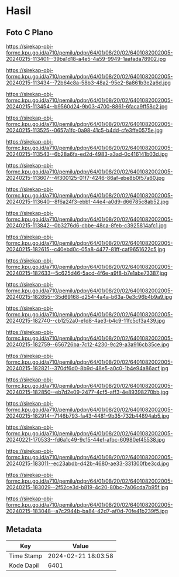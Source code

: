 # Hasil

## Foto C Plano

https://sirekap-obj-formc.kpu.go.id/a710/pemilu/pdpr/64/01/08/20/02/6401082002005-20240215-113401--39ba1d18-a4e5-4a59-9949-1aafada78902.jpg

https://sirekap-obj-formc.kpu.go.id/a710/pemilu/pdpr/64/01/08/20/02/6401082002005-20240215-113434--72b64c8a-58b3-48a2-95e2-8a861b3e2a6d.jpg

https://sirekap-obj-formc.kpu.go.id/a710/pemilu/pdpr/64/01/08/20/02/6401082002005-20240215-113454--b9560d24-9b03-4700-8861-6faca9ff58c2.jpg

https://sirekap-obj-formc.kpu.go.id/a710/pemilu/pdpr/64/01/08/20/02/6401082002005-20240215-113525--0657a1fc-0a98-41c5-b4dd-cfe3ffe0575e.jpg

https://sirekap-obj-formc.kpu.go.id/a710/pemilu/pdpr/64/01/08/20/02/6401082002005-20240215-113543--6b28a6fa-ed2d-4983-a3ad-0c416141b03d.jpg

https://sirekap-obj-formc.kpu.go.id/a710/pemilu/pdpr/64/01/08/20/02/6401082002005-20240215-113607--4f300125-01f7-4246-86af-ebe8b0f57a60.jpg

https://sirekap-obj-formc.kpu.go.id/a710/pemilu/pdpr/64/01/08/20/02/6401082002005-20240215-113640--8f6a24f3-ebb1-44e4-a0d9-d66785c8ab52.jpg

https://sirekap-obj-formc.kpu.go.id/a710/pemilu/pdpr/64/01/08/20/02/6401082002005-20240215-113842--0b3276d6-cbbe-48ca-8feb-c3925814afc1.jpg

https://sirekap-obj-formc.kpu.go.id/a710/pemilu/pdpr/64/01/08/20/02/6401082002005-20240215-182615--c40ebd0c-05a8-4477-81ff-caf9651622c5.jpg

https://sirekap-obj-formc.kpu.go.id/a710/pemilu/pdpr/64/01/08/20/02/6401082002005-20240215-182633--5c625d46-5acd-4f6e-a9f8-b7e1abe73387.jpg

https://sirekap-obj-formc.kpu.go.id/a710/pemilu/pdpr/64/01/08/20/02/6401082002005-20240215-182655--35d69168-d254-4a4a-b63a-0e3c96b4b9a9.jpg

https://sirekap-obj-formc.kpu.go.id/a710/pemilu/pdpr/64/01/08/20/02/6401082002005-20240215-182740--cb1252a0-e1d8-4ae3-b4c9-11fc5cf3a439.jpg

https://sirekap-obj-formc.kpu.go.id/a710/pemilu/pdpr/64/01/08/20/02/6401082002005-20240215-182759--656726ba-7c12-4230-9c29-a3a916cb35ce.jpg

https://sirekap-obj-formc.kpu.go.id/a710/pemilu/pdpr/64/01/08/20/02/6401082002005-20240215-182821--370df6d0-8b9d-48e5-a0c0-1b4e94a86acf.jpg

https://sirekap-obj-formc.kpu.go.id/a710/pemilu/pdpr/64/01/08/20/02/6401082002005-20240215-182850--eb7d2e09-2477-4cf5-aff3-4e89398270bb.jpg

https://sirekap-obj-formc.kpu.go.id/a710/pemilu/pdpr/64/01/08/20/02/6401082002005-20240215-182914--7146b793-fa43-4481-9b35-732b44894ab5.jpg

https://sirekap-obj-formc.kpu.go.id/a710/pemilu/pdpr/64/01/08/20/02/6401082002005-20240221-170533--fd6a1c49-9c15-44ef-afbc-60980ef45538.jpg

https://sirekap-obj-formc.kpu.go.id/a710/pemilu/pdpr/64/01/08/20/02/6401082002005-20240215-183011--ec23abdb-d42b-4680-ae33-331300fbe3cd.jpg

https://sirekap-obj-formc.kpu.go.id/a710/pemilu/pdpr/64/01/08/20/02/6401082002005-20240215-183029--2f52ce3d-b819-4c20-80bc-7a06cda7b95f.jpg

https://sirekap-obj-formc.kpu.go.id/a710/pemilu/pdpr/64/01/08/20/02/6401082002005-20240215-183048--a7c2944b-ba84-42d7-af0d-70fe41b239f5.jpg


## Metadata

| Key        | Value               |
| ---------- | ------------------- |
| Time Stamp | 2024-02-21 18:03:58 |
| Kode Dapil | 6401                |



